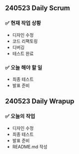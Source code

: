 ## 240523 Daily Scrum

### ✅ 현재 작업 상황
- 디자인 수정
- 코드 리팩토링
- 디버깅
- 테스트 완료
  

### ✅ 오늘 해야 할 일

- 최종 테스트
- 발표 준비


## 240523 Daily Wrapup

### ✅ 오늘의 작업

- 디자인 수정
- 최종 테스트
- 발표 준비
- README.md 작성